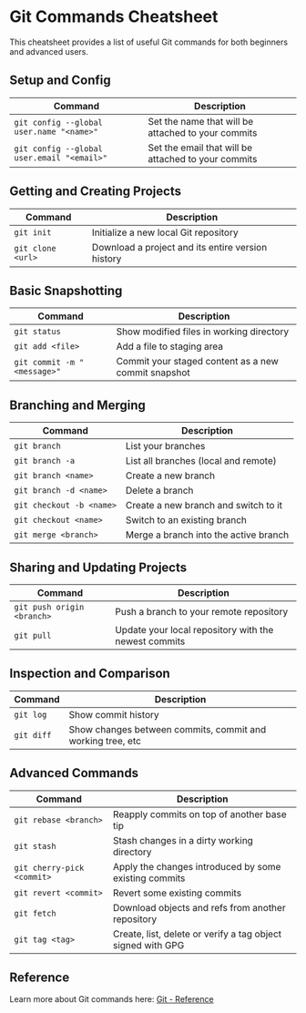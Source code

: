 # Git Commands Cheatsheet

This cheatsheet provides a list of useful Git commands for both beginners and advanced users.

## Setup and Config

| Command | Description |
|---------|-------------|
| `git config --global user.name "<name>"` | Set the name that will be attached to your commits |
| `git config --global user.email "<email>"` | Set the email that will be attached to your commits |

## Getting and Creating Projects

| Command | Description |
|---------|-------------|
| `git init` | Initialize a new local Git repository |
| `git clone <url>` | Download a project and its entire version history |

## Basic Snapshotting

| Command | Description |
|---------|-------------|
| `git status` | Show modified files in working directory |
| `git add <file>` | Add a file to staging area |
| `git commit -m "<message>"` | Commit your staged content as a new commit snapshot |

## Branching and Merging

| Command | Description |
|---------|-------------|
| `git branch` | List your branches |
| `git branch -a` | List all branches (local and remote) |
| `git branch <name>` | Create a new branch |
| `git branch -d <name>` | Delete a branch |
| `git checkout -b <name>` | Create a new branch and switch to it |
| `git checkout <name>` | Switch to an existing branch |
| `git merge <branch>` | Merge a branch into the active branch |

## Sharing and Updating Projects

| Command | Description |
|---------|-------------|
| `git push origin <branch>` | Push a branch to your remote repository |
| `git pull` | Update your local repository with the newest commits |

## Inspection and Comparison

| Command | Description |
|---------|-------------|
| `git log` | Show commit history |
| `git diff` | Show changes between commits, commit and working tree, etc |

## Advanced Commands

| Command | Description |
|---------|-------------|
| `git rebase <branch>` | Reapply commits on top of another base tip |
| `git stash` | Stash changes in a dirty working directory |
| `git cherry-pick <commit>` | Apply the changes introduced by some existing commits |
| `git revert <commit>` | Revert some existing commits |
| `git fetch` | Download objects and refs from another repository |
| `git tag <tag>` | Create, list, delete or verify a tag object signed with GPG |

## Reference

Learn more about Git commands here: [Git - Reference](https://git-scm.com/docs)
